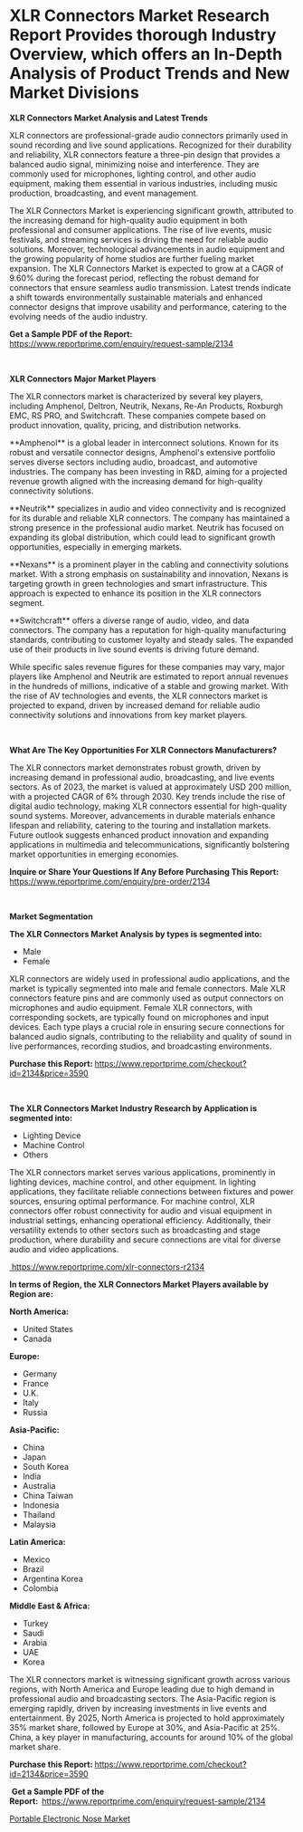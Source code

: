 <p><h1>XLR Connectors Market Research Report Provides thorough Industry Overview, which offers an In-Depth Analysis of Product Trends and New Market Divisions</h1></p><p><strong>XLR Connectors Market Analysis and Latest Trends</strong></p>
<p><p>XLR connectors are professional-grade audio connectors primarily used in sound recording and live sound applications. Recognized for their durability and reliability, XLR connectors feature a three-pin design that provides a balanced audio signal, minimizing noise and interference. They are commonly used for microphones, lighting control, and other audio equipment, making them essential in various industries, including music production, broadcasting, and event management.</p><p>The XLR Connectors Market is experiencing significant growth, attributed to the increasing demand for high-quality audio equipment in both professional and consumer applications. The rise of live events, music festivals, and streaming services is driving the need for reliable audio solutions. Moreover, technological advancements in audio equipment and the growing popularity of home studios are further fueling market expansion. The XLR Connectors Market is expected to grow at a CAGR of 9.60% during the forecast period, reflecting the robust demand for connectors that ensure seamless audio transmission. Latest trends indicate a shift towards environmentally sustainable materials and enhanced connector designs that improve usability and performance, catering to the evolving needs of the audio industry.</p></p>
<p><strong>Get a Sample PDF of the Report:&nbsp;</strong> <a href="https://www.reportprime.com/enquiry/request-sample/2134?utm_campaign=3213&utm_medium=2&utm_source=Github&utm_content=ia&utm_term=18032025&utm_id=xlr-connectors">https://www.reportprime.com/enquiry/request-sample/2134</a></p>
<p>&nbsp;</p>
<p><strong>XLR Connectors Major Market Players</strong></p>
<p><p>The XLR connectors market is characterized by several key players, including Amphenol, Deltron, Neutrik, Nexans, Re-An Products, Roxburgh EMC, RS PRO, and Switchcraft. These companies compete based on product innovation, quality, pricing, and distribution networks.</p><p>**Amphenol** is a global leader in interconnect solutions. Known for its robust and versatile connector designs, Amphenol's extensive portfolio serves diverse sectors including audio, broadcast, and automotive industries. The company has been investing in R&D, aiming for a projected revenue growth aligned with the increasing demand for high-quality connectivity solutions.</p><p>**Neutrik** specializes in audio and video connectivity and is recognized for its durable and reliable XLR connectors. The company has maintained a strong presence in the professional audio market. Neutrik has focused on expanding its global distribution, which could lead to significant growth opportunities, especially in emerging markets.</p><p>**Nexans** is a prominent player in the cabling and connectivity solutions market. With a strong emphasis on sustainability and innovation, Nexans is targeting growth in green technologies and smart infrastructure. This approach is expected to enhance its position in the XLR connectors segment.</p><p>**Switchcraft** offers a diverse range of audio, video, and data connectors. The company has a reputation for high-quality manufacturing standards, contributing to customer loyalty and steady sales. The expanded use of their products in live sound events is driving future demand.</p><p>While specific sales revenue figures for these companies may vary, major players like Amphenol and Neutrik are estimated to report annual revenues in the hundreds of millions, indicative of a stable and growing market. With the rise of AV technologies and events, the XLR connectors market is projected to expand, driven by increased demand for reliable audio connectivity solutions and innovations from key market players.</p></p>
<p>&nbsp;</p>
<p><strong>What Are The Key Opportunities For XLR Connectors Manufacturers?</strong></p>
<p><p>The XLR connectors market demonstrates robust growth, driven by increasing demand in professional audio, broadcasting, and live events sectors. As of 2023, the market is valued at approximately USD 200 million, with a projected CAGR of 6% through 2030. Key trends include the rise of digital audio technology, making XLR connectors essential for high-quality sound systems. Moreover, advancements in durable materials enhance lifespan and reliability, catering to the touring and installation markets. Future outlook suggests enhanced product innovation and expanding applications in multimedia and telecommunications, significantly bolstering market opportunities in emerging economies.</p></p>
<p><strong>Inquire or Share Your Questions If Any Before Purchasing This Report:</strong> <a href="https://www.reportprime.com/enquiry/pre-order/2134?utm_campaign=3213&utm_medium=2&utm_source=Github&utm_content=ia&utm_term=18032025&utm_id=xlr-connectors">https://www.reportprime.com/enquiry/pre-order/2134</a></p>
<p>&nbsp;</p>
<p><strong>Market Segmentation</strong></p>
<p><strong>The XLR Connectors Market Analysis by types is segmented into:</strong></p>
<p><ul><li>Male</li><li>Female</li></ul></p>
<p><p>XLR connectors are widely used in professional audio applications, and the market is typically segmented into male and female connectors. Male XLR connectors feature pins and are commonly used as output connectors on microphones and audio equipment. Female XLR connectors, with corresponding sockets, are typically found on microphones and input devices. Each type plays a crucial role in ensuring secure connections for balanced audio signals, contributing to the reliability and quality of sound in live performances, recording studios, and broadcasting environments.</p></p>
<p><strong>Purchase this Report:&nbsp;</strong><a href="https://www.reportprime.com/checkout?id=2134&price=3590&utm_campaign=3213&utm_medium=2&utm_source=Github&utm_content=ia&utm_term=18032025&utm_id=xlr-connectors">https://www.reportprime.com/checkout?id=2134&price=3590</a></p>
<p>&nbsp;</p>
<p><strong>The XLR Connectors Market Industry Research by Application is segmented into:</strong></p>
<p><ul><li>Lighting Device</li><li>Machine Control</li><li>Others</li></ul></p>
<p><p>The XLR connectors market serves various applications, prominently in lighting devices, machine control, and other equipment. In lighting applications, they facilitate reliable connections between fixtures and power sources, ensuring optimal performance. For machine control, XLR connectors offer robust connectivity for audio and visual equipment in industrial settings, enhancing operational efficiency. Additionally, their versatility extends to other sectors such as broadcasting and stage production, where durability and secure connections are vital for diverse audio and video applications.</p></p>
<p><a href="https://www.reportprime.com/xlr-connectors-r2134?utm_campaign=3213&utm_medium=2&utm_source=Github&utm_content=ia&utm_term=18032025&utm_id=xlr-connectors">&nbsp;https://www.reportprime.com/xlr-connectors-r2134</a></p>
<p><strong>In terms of Region, the XLR Connectors Market Players available by Region are:</strong></p>
<p>
    <p> <strong> North America: </strong>
        <ul>
            <li>United States</li>
            <li>Canada</li>
        </ul>
        </p> 
    <p> <strong> Europe: </strong>
        <ul>
            <li>Germany</li>
            <li>France</li>
            <li>U.K.</li>
            <li>Italy</li>
            <li>Russia</li>
        </ul>
        </p> 
    <p> <strong> Asia-Pacific: </strong>
        <ul>
            <li>China</li>
            <li>Japan</li>
            <li>South Korea</li>
            <li>India</li>
            <li>Australia</li>
            <li>China Taiwan</li>
            <li>Indonesia</li>
            <li>Thailand</li>
            <li>Malaysia</li>
        </ul>
        </p> 
    <p> <strong> Latin America: </strong>
        <ul>
            <li>Mexico</li>
            <li>Brazil</li>
            <li>Argentina Korea</li>
            <li>Colombia</li>
        </ul>
        </p> 
    <p> <strong> Middle East & Africa: </strong>
        <ul>
            <li>Turkey</li>
            <li>Saudi</li>
            <li>Arabia</li>
            <li>UAE</li>
            <li>Korea</li>
        </ul>
    </p>
    </p>
<p><p>The XLR connectors market is witnessing significant growth across various regions, with North America and Europe leading due to high demand in professional audio and broadcasting sectors. The Asia-Pacific region is emerging rapidly, driven by increasing investments in live events and entertainment. By 2025, North America is projected to hold approximately 35% market share, followed by Europe at 30%, and Asia-Pacific at 25%. China, a key player in manufacturing, accounts for around 10% of the global market share.</p></p>
<p><strong>Purchase this Report: </strong><a href="https://www.reportprime.com/checkout?id=2134&price=3590&utm_campaign=3213&utm_medium=2&utm_source=Github&utm_content=ia&utm_term=18032025&utm_id=xlr-connectors">https://www.reportprime.com/checkout?id=2134&price=3590</a></p>
<p>&nbsp;<strong>Get a Sample PDF of the Report:&nbsp;&nbsp;</strong><a href="https://www.reportprime.com/enquiry/request-sample/2134?utm_campaign=3213&utm_medium=2&utm_source=Github&utm_content=ia&utm_term=18032025&utm_id=xlr-connectors">https://www.reportprime.com/enquiry/request-sample/2134</a></p>
<p><strong></strong></p>
<p><p><a href="https://github.com/orlinvisonju/Market-Research-Report-List-1/blob/main/portable-electronic-nose-market.md?utm_campaign=3213&utm_medium=2&utm_source=Github&utm_content=ia&utm_term=18032025&utm_id=xlr-connectors">Portable Electronic Nose Market</a></p></p>